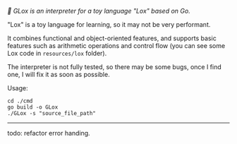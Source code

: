 _🔨 GLox is an interpreter for a toy language "Lox" based on Go._

"Lox" is a toy language for learning, so it may not be very performant.

It combines functional and object-oriented features, and supports basic features such as arithmetic operations and control flow (you can see some Lox code in `resources/lox` folder).

The interpreter is not fully tested, so there may be some bugs, once I find one, I will fix it as soon as possible.

Usage:
```
cd ./cmd
go build -o GLox
./GLox -s "source_file_path"
```

---

todo: refactor error handing.

